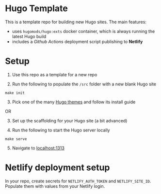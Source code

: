 # Hugo Template
This is a template repo for building new Hugo sites. The main features:

- uses `hugomods/hugo:exts` docker container, which is always running the latest Hugo build
- includes a _Github Actions_ deployment script publishing to **Netlify**

# Setup

1. Use this repo as a template for a new repo

2. Run the following to populate the `/src` folder with a new blank Hugo site

```
make init
```

3. Pick one of the many [Hugo themes](https://themes.gohugo.io/) and follow its install guide

OR

3. Set up the scaffolding for your Hugo site (a bit advanced)

4. Run the following to start the Hugo server locally 

```
make serve
```
5. Navigate to [localhost:1313](http://localhost:1313)


# Netlify deployment setup

In your repo, create secrets for `NETLIFY_AUTH_TOKEN` and `NETLIFY_SITE_ID`. Populate them with values from your Netlify login.
